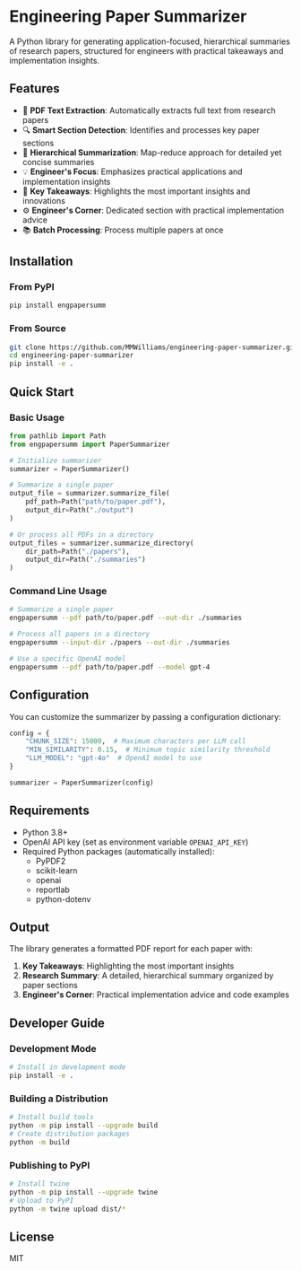 # Engineering Paper Summarizer

A Python library for generating application-focused, hierarchical summaries of research papers, structured for engineers with practical takeaways and implementation insights.

## Features

- 📄 **PDF Text Extraction**: Automatically extracts full text from research papers
- 🔍 **Smart Section Detection**: Identifies and processes key paper sections
- 🧠 **Hierarchical Summarization**: Map-reduce approach for detailed yet concise summaries
- 💡 **Engineer's Focus**: Emphasizes practical applications and implementation insights
- 🔑 **Key Takeaways**: Highlights the most important insights and innovations
- ⚙️ **Engineer's Corner**: Dedicated section with practical implementation advice
- 📚 **Batch Processing**: Process multiple papers at once

## Installation

### From PyPI
```bash
pip install engpapersumm
```

### From Source
```bash
git clone https://github.com/MMWilliams/engineering-paper-summarizer.git
cd engineering-paper-summarizer
pip install -e .
```

## Quick Start

### Basic Usage
```python
from pathlib import Path
from engpapersumm import PaperSummarizer

# Initialize summarizer
summarizer = PaperSummarizer()

# Summarize a single paper
output_file = summarizer.summarize_file(
    pdf_path=Path("path/to/paper.pdf"),
    output_dir=Path("./output")
)

# Or process all PDFs in a directory
output_files = summarizer.summarize_directory(
    dir_path=Path("./papers"),
    output_dir=Path("./summaries")
)
```

### Command Line Usage
```bash
# Summarize a single paper
engpapersumm --pdf path/to/paper.pdf --out-dir ./summaries

# Process all papers in a directory
engpapersumm --input-dir ./papers --out-dir ./summaries

# Use a specific OpenAI model
engpapersumm --pdf path/to/paper.pdf --model gpt-4
```

## Configuration

You can customize the summarizer by passing a configuration dictionary:

```python
config = {
    "CHUNK_SIZE": 15000,  # Maximum characters per LLM call
    "MIN_SIMILARITY": 0.15,  # Minimum topic similarity threshold
    "LLM_MODEL": "gpt-4o"  # OpenAI model to use
}

summarizer = PaperSummarizer(config)
```

## Requirements

- Python 3.8+
- OpenAI API key (set as environment variable `OPENAI_API_KEY`)
- Required Python packages (automatically installed):
  - PyPDF2
  - scikit-learn
  - openai
  - reportlab
  - python-dotenv

## Output

The library generates a formatted PDF report for each paper with:

1. **Key Takeaways**: Highlighting the most important insights
2. **Research Summary**: A detailed, hierarchical summary organized by paper sections
3. **Engineer's Corner**: Practical implementation advice and code examples

## Developer Guide

### Development Mode
```bash
# Install in development mode
pip install -e .
```

### Building a Distribution
```bash
# Install build tools
python -m pip install --upgrade build
# Create distribution packages
python -m build
```

### Publishing to PyPI
```bash
# Install twine
python -m pip install --upgrade twine
# Upload to PyPI
python -m twine upload dist/*
```

## License

MIT